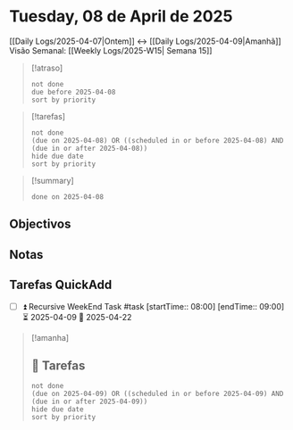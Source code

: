 # Tuesday, 08 de April de 2025
[[Daily Logs/2025-04-07|Ontem]]  <-> [[Daily Logs/2025-04-09|Amanhã]]
Visão Semanal: [[Weekly Logs/2025-W15| Semana 15]]


> [!atraso]
> ```tasks
> not done
> due before 2025-04-08
> sort by priority
> ```

> [!tarefas]
>```tasks
>not done
>(due on 2025-04-08) OR ((scheduled in or before 2025-04-08) AND (due in or after 2025-04-08))
>hide due date
>sort by priority
>```

> [!summary]
> ```tasks
> done on 2025-04-08
> ```


## Objectivos



## Notas



## Tarefas QuickAdd
- [ ]  ⏫ Recursive WeekEnd Task #task [startTime:: 08:00] [endTime:: 09:00] ⏳ 2025-04-09 📅 2025-04-22 




> [!amanha]
> 
> ## 💼 Tarefas
>
>```tasks
>not done
>(due on 2025-04-09) OR ((scheduled in or before 2025-04-09) AND (due in or after 2025-04-09))
>hide due date
>sort by priority
>```

